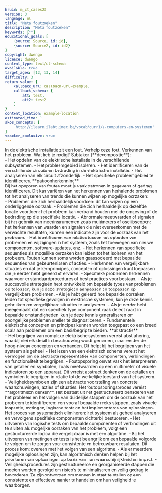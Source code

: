 ```yaml
---
hruid: m_ct_cases23
version: 3
language: nl
title: "Meta foutzoeken"
description: "Meta foutzoeken"
keywords: [""]
educational_goals: [
    {source: Source, id: id}, 
    {source: Source2, id: id2}
]
copyright: dwengo
licence: dwengo
content_type: text/ct-schema
available: true
target_ages: [12, 13, 14]
difficulty: 3
return_value: {
    callback_url: callback-url-example,
    callback_schema: {
        att: test,
        att2: test2
    }
}
content_location: example-location
estimated_time: 1
skos_concepts: [
    'http://ilearn.ilabt.imec.be/vocab/curr1/s-computers-en-systemen'
]
teacher_exclusive: true
---
```


<context>
In de elektrische installatie zit een fout. Verhelp deze fout.
</div>
</context>
<decomposition>
Verkennen van het probleem. Wat heb je nodig? Subtaken (**decompositie**):<br>
- Het opdelen van de elektrische installatie in de verschillende subsystemen.
- Het probleemgebied isoleren.
- Het identificeren van de verschillende circuits en bedrading in de elektrische installatie. 
- Het analyseren van elk circuit afzonderlijk.
- Het specifieke probleemgebied te identificeren. 
</decomposition>
<patternRecognition>
**patroonherkenning**<br>
Bij het opsporen van fouten moet je vaak patronen in gegevens of gedrag identificeren. Dit kan variëren van het herkennen van herhalende problemen tot het analyseren van trends die kunnen wijzen op mogelijke oorzaken:<br>
- Problemen die zich herhaaldelijk voordoen: dit kan wijzen op een onderliggende oorzaak.
    - Problemen die zich herhaaldelijk op dezelfde locatie voordoen: het probleem kan verband houden met de omgeving of de bedrading op die specifieke locatie.
- Abnormale meetwaarden of signalen bij het gebruik van meetinstrumenten zoals multimeters of oscilloscopen: het herkennen van waarden en signalen die niet overeenkomen met de verwachte resultaten, kunnen een indicatie zijn voor de oorzaak van het probleem. 
- Het identificeren van relaties tussen het optreden van problemen en wijzigingen in het systeem, zoals het toevoegen van nieuwe componenten, software-updates, enz.
- Het herkennen van specifieke sequenties als mogelijke oorzaken kan leiden tot het isoleren van het probleem. Fouten kunnen soms worden geassocieerd met bepaalde sequenties van gebeurtenissen of acties. 
- Herkennen van vergelijkbare situaties en dat je kernprincipes, concepten of oplossingen kunt toepassen die je eerder hebt geleerd of ervaren.
    - Specifieke problemen herkennen waarvoor er standaardprocedures of best practices voor bestaan. 
    - Als je succesvolle strategieën hebt ontwikkeld om bepaalde types van problemen op te lossen, kun je deze strategieën aanpassen en toepassen op vergelijkbare problemen.
    - Als je hebt geleerd hoe bepaalde oorzaken leiden tot specifieke gevolgen in elektrische systemen, kun je deze kennis gebruiken om vergelijkbare situaties te analyseren.
    - Als je eerder hebt meegemaakt dat een specifiek type component vaak defect raakt in bepaalde omstandigheden, kun je deze kennis generaliseren om soortgelijke problemen sneller te 
    diagnosticeren.
- Fundamentele elektrische concepten en principes kunnen worden toegepast op een breed scala aan problemen om een basisbegrip te bieden.
</patternRecognition>
<abstraction>
**abstractie**<br>
- Het begrijpen van complexe elektrische systemen vereist abstrahering, waarbij niet elk detail in beschouwing wordt genomen, maar eerder de hoog-niveau concepten en verbanden. Dit helpt bij het begrijpen van het systeem als geheel.
- Het lezen van een elektrisch schema vereist het vermogen om de abstracte representaties van componenten, verbindingen en functionaliteit te begrijpen.
- Foutopsporing omvat vaak het interpreteren van getallen en symbolen, zoals meetwaarden op een multimeter of visuele indicatoren op een apparaat. Dit vereist abstract denken om de getallen en symbolen te begrijpen in relatie tot de werkelijke toestand van het systeem.
    - Veiligheidssymbolen zijn een abstracte voorstelling van concrete waarschuwingen, acties of situaties.
</abstraction>
<algorithms>
Het foutopsporingsproces vereist **algoritmisch denken**. Het bestaat uit het gestructureerd benaderen van het probleem en het volgen van duidelijke stappen om de oorzaak van het probleem te identificeren: een vooraf bepaalde reeks stappen, zoals visuele inspectie, metingen, logische tests en het implementeren van oplossingen.
- Het proces van systematisch elimineren: het systeem als geheel analyseren en vervolgens specifieke componenten dichterbij bestuderen. 
- Het uitvoeren van logische tests om bepaalde componenten of verbindingen uit te sluiten als mogelijke oorzaken van het probleem, volgt een gestructureerde logica die vergelijkbaar is met een algoritme.
- Bij het uitvoeren van metingen en tests is het belangrijk om een bepaalde volgorde te volgen om te zorgen voor consistente en betrouwbare resultaten. Dit proces komt overeen met het volgen van een algoritme.
- Als er meerdere mogelijke oplossingen zijn, kan algoritmisch denken helpen bij het prioriteren van oplossingen op basis van hun waarschijnlijkheid en impact.
- Veiligheidsprocedures zijn gestructureerde en georganiseerde stappen die moeten worden gevolgd om risico's te minimaliseren en veilig gedrag te bevorderen. Ze zijn ontworpen om mensen in staat te stellen op een consistente en effectieve manier te handelen om hun veiligheid te waarborgen.
</algorithms>
<implementation>

</implementation>

